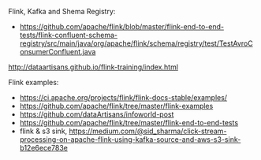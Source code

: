 Flink, Kafka and Shema Registry:
- https://github.com/apache/flink/blob/master/flink-end-to-end-tests/flink-confluent-schema-registry/src/main/java/org/apache/flink/schema/registry/test/TestAvroConsumerConfluent.java

http://dataartisans.github.io/flink-training/index.html

Flink examples:
- https://ci.apache.org/projects/flink/flink-docs-stable/examples/
- https://github.com/apache/flink/tree/master/flink-examples
- https://github.com/dataArtisans/infoworld-post
- https://github.com/apache/flink/tree/master/flink-end-to-end-tests
- flink & s3 sink, https://medium.com/@sid_sharma/click-stream-processing-on-apache-flink-using-kafka-source-and-aws-s3-sink-b12e6ece783e